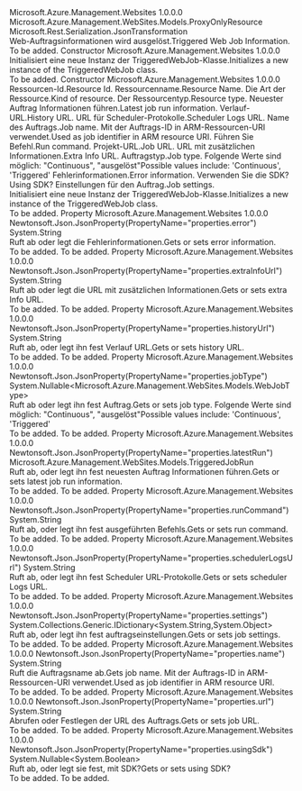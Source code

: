 <Type Name="TriggeredWebJob" FullName="Microsoft.Azure.Management.WebSites.Models.TriggeredWebJob">
  <TypeSignature Language="C#" Value="public class TriggeredWebJob : Microsoft.Azure.Management.WebSites.Models.ProxyOnlyResource" />
  <TypeSignature Language="ILAsm" Value=".class public auto ansi beforefieldinit TriggeredWebJob extends Microsoft.Azure.Management.WebSites.Models.ProxyOnlyResource" />
  <TypeSignature Language="DocId" Value="T:Microsoft.Azure.Management.WebSites.Models.TriggeredWebJob" />
  <TypeSignature Language="VB.NET" Value="Public Class TriggeredWebJob&#xA;Inherits ProxyOnlyResource" />
  <TypeSignature Language="F#" Value="type TriggeredWebJob = class&#xA;    inherit ProxyOnlyResource" />
  <AssemblyInfo>
    <AssemblyName>Microsoft.Azure.Management.Websites</AssemblyName>
    <AssemblyVersion>1.0.0.0</AssemblyVersion>
  </AssemblyInfo>
  <Base>
    <BaseTypeName>Microsoft.Azure.Management.WebSites.Models.ProxyOnlyResource</BaseTypeName>
  </Base>
  <Interfaces />
  <Attributes>
    <Attribute>
      <AttributeName>Microsoft.Rest.Serialization.JsonTransformation</AttributeName>
    </Attribute>
  </Attributes>
  <Docs>
    <summary>
            <span data-ttu-id="0d592-101">Web-Auftragsinformationen wird ausgelöst.</span><span class="sxs-lookup"><span data-stu-id="0d592-101">Triggered Web Job Information.</span></span>
            </summary>
    <remarks>To be added.</remarks>
  </Docs>
  <Members>
    <Member MemberName=".ctor">
      <MemberSignature Language="C#" Value="public TriggeredWebJob ();" />
      <MemberSignature Language="ILAsm" Value=".method public hidebysig specialname rtspecialname instance void .ctor() cil managed" />
      <MemberSignature Language="DocId" Value="M:Microsoft.Azure.Management.WebSites.Models.TriggeredWebJob.#ctor" />
      <MemberSignature Language="VB.NET" Value="Public Sub New ()" />
      <MemberType>Constructor</MemberType>
      <AssemblyInfo>
        <AssemblyName>Microsoft.Azure.Management.Websites</AssemblyName>
        <AssemblyVersion>1.0.0.0</AssemblyVersion>
      </AssemblyInfo>
      <Parameters />
      <Docs>
        <summary>
            <span data-ttu-id="0d592-102">Initialisiert eine neue Instanz der TriggeredWebJob-Klasse.</span><span class="sxs-lookup"><span data-stu-id="0d592-102">Initializes a new instance of the TriggeredWebJob class.</span></span>
            </summary>
        <remarks>To be added.</remarks>
      </Docs>
    </Member>
    <Member MemberName=".ctor">
      <MemberSignature Language="C#" Value="public TriggeredWebJob (string id = null, string name = null, string kind = null, string type = null, Microsoft.Azure.Management.WebSites.Models.TriggeredJobRun latestRun = null, string historyUrl = null, string schedulerLogsUrl = null, string triggeredWebJobName = null, string runCommand = null, string url = null, string extraInfoUrl = null, Nullable&lt;Microsoft.Azure.Management.WebSites.Models.WebJobType&gt; jobType = null, string error = null, Nullable&lt;bool&gt; usingSdk = null, System.Collections.Generic.IDictionary&lt;string,object&gt; settings = null);" />
      <MemberSignature Language="ILAsm" Value=".method public hidebysig specialname rtspecialname instance void .ctor(string id, string name, string kind, string type, class Microsoft.Azure.Management.WebSites.Models.TriggeredJobRun latestRun, string historyUrl, string schedulerLogsUrl, string triggeredWebJobName, string runCommand, string url, string extraInfoUrl, valuetype System.Nullable`1&lt;valuetype Microsoft.Azure.Management.WebSites.Models.WebJobType&gt; jobType, string error, valuetype System.Nullable`1&lt;bool&gt; usingSdk, class System.Collections.Generic.IDictionary`2&lt;string, object&gt; settings) cil managed" />
      <MemberSignature Language="DocId" Value="M:Microsoft.Azure.Management.WebSites.Models.TriggeredWebJob.#ctor(System.String,System.String,System.String,System.String,Microsoft.Azure.Management.WebSites.Models.TriggeredJobRun,System.String,System.String,System.String,System.String,System.String,System.String,System.Nullable{Microsoft.Azure.Management.WebSites.Models.WebJobType},System.String,System.Nullable{System.Boolean},System.Collections.Generic.IDictionary{System.String,System.Object})" />
      <MemberSignature Language="VB.NET" Value="Public Sub New (Optional id As String = null, Optional name As String = null, Optional kind As String = null, Optional type As String = null, Optional latestRun As TriggeredJobRun = null, Optional historyUrl As String = null, Optional schedulerLogsUrl As String = null, Optional triggeredWebJobName As String = null, Optional runCommand As String = null, Optional url As String = null, Optional extraInfoUrl As String = null, Optional jobType As Nullable(Of WebJobType) = null, Optional error As String = null, Optional usingSdk As Nullable(Of Boolean) = null, Optional settings As IDictionary(Of String, Object) = null)" />
      <MemberSignature Language="F#" Value="new Microsoft.Azure.Management.WebSites.Models.TriggeredWebJob : string * string * string * string * Microsoft.Azure.Management.WebSites.Models.TriggeredJobRun * string * string * string * string * string * string * Nullable&lt;Microsoft.Azure.Management.WebSites.Models.WebJobType&gt; * string * Nullable&lt;bool&gt; * System.Collections.Generic.IDictionary&lt;string, obj&gt; -&gt; Microsoft.Azure.Management.WebSites.Models.TriggeredWebJob" Usage="new Microsoft.Azure.Management.WebSites.Models.TriggeredWebJob (id, name, kind, type, latestRun, historyUrl, schedulerLogsUrl, triggeredWebJobName, runCommand, url, extraInfoUrl, jobType, error, usingSdk, settings)" />
      <MemberType>Constructor</MemberType>
      <AssemblyInfo>
        <AssemblyName>Microsoft.Azure.Management.Websites</AssemblyName>
        <AssemblyVersion>1.0.0.0</AssemblyVersion>
      </AssemblyInfo>
      <Parameters>
        <Parameter Name="id" Type="System.String" />
        <Parameter Name="name" Type="System.String" />
        <Parameter Name="kind" Type="System.String" />
        <Parameter Name="type" Type="System.String" />
        <Parameter Name="latestRun" Type="Microsoft.Azure.Management.WebSites.Models.TriggeredJobRun" />
        <Parameter Name="historyUrl" Type="System.String" />
        <Parameter Name="schedulerLogsUrl" Type="System.String" />
        <Parameter Name="triggeredWebJobName" Type="System.String" />
        <Parameter Name="runCommand" Type="System.String" />
        <Parameter Name="url" Type="System.String" />
        <Parameter Name="extraInfoUrl" Type="System.String" />
        <Parameter Name="jobType" Type="System.Nullable&lt;Microsoft.Azure.Management.WebSites.Models.WebJobType&gt;" />
        <Parameter Name="error" Type="System.String" />
        <Parameter Name="usingSdk" Type="System.Nullable&lt;System.Boolean&gt;" />
        <Parameter Name="settings" Type="System.Collections.Generic.IDictionary&lt;System.String,System.Object&gt;" />
      </Parameters>
      <Docs>
        <param name="id"><span data-ttu-id="0d592-103">Ressourcen-Id.</span><span class="sxs-lookup"><span data-stu-id="0d592-103">Resource Id.</span></span></param>
        <param name="name"><span data-ttu-id="0d592-104">Ressourcenname.</span><span class="sxs-lookup"><span data-stu-id="0d592-104">Resource Name.</span></span></param>
        <param name="kind"><span data-ttu-id="0d592-105">Die Art der Ressource.</span><span class="sxs-lookup"><span data-stu-id="0d592-105">Kind of resource.</span></span></param>
        <param name="type"><span data-ttu-id="0d592-106">Der Ressourcentyp.</span><span class="sxs-lookup"><span data-stu-id="0d592-106">Resource type.</span></span></param>
        <param name="latestRun"><span data-ttu-id="0d592-107">Neuester Auftrag Informationen führen.</span><span class="sxs-lookup"><span data-stu-id="0d592-107">Latest job run information.</span></span></param>
        <param name="historyUrl"><span data-ttu-id="0d592-108">Verlauf-URL.</span><span class="sxs-lookup"><span data-stu-id="0d592-108">History URL.</span></span></param>
        <param name="schedulerLogsUrl"><span data-ttu-id="0d592-109">URL für Scheduler-Protokolle.</span><span class="sxs-lookup"><span data-stu-id="0d592-109">Scheduler Logs URL.</span></span></param>
        <param name="triggeredWebJobName"><span data-ttu-id="0d592-110">Name des Auftrags.</span><span class="sxs-lookup"><span data-stu-id="0d592-110">Job name.</span></span> <span data-ttu-id="0d592-111">Mit der Auftrags-ID in ARM-Ressourcen-URI verwendet.</span><span class="sxs-lookup"><span data-stu-id="0d592-111">Used as job identifier in ARM resource URI.</span></span></param>
        <param name="runCommand"><span data-ttu-id="0d592-112">Führen Sie Befehl.</span><span class="sxs-lookup"><span data-stu-id="0d592-112">Run command.</span></span></param>
        <param name="url"><span data-ttu-id="0d592-113">Projekt-URL.</span><span class="sxs-lookup"><span data-stu-id="0d592-113">Job URL.</span></span></param>
        <param name="extraInfoUrl"><span data-ttu-id="0d592-114">URL mit zusätzlichen Informationen.</span><span class="sxs-lookup"><span data-stu-id="0d592-114">Extra Info URL.</span></span></param>
        <param name="jobType"><span data-ttu-id="0d592-115">Auftragstyp.</span><span class="sxs-lookup"><span data-stu-id="0d592-115">Job type.</span></span> <span data-ttu-id="0d592-116">Folgende Werte sind möglich: "Continuous", "ausgelöst"</span><span class="sxs-lookup"><span data-stu-id="0d592-116">Possible values include: 'Continuous', 'Triggered'</span></span></param>
        <param name="error"><span data-ttu-id="0d592-117">Fehlerinformationen.</span><span class="sxs-lookup"><span data-stu-id="0d592-117">Error information.</span></span></param>
        <param name="usingSdk"><span data-ttu-id="0d592-118">Verwenden Sie die SDK?</span><span class="sxs-lookup"><span data-stu-id="0d592-118">Using SDK?</span></span></param>
        <param name="settings"><span data-ttu-id="0d592-119">Einstellungen für den Auftrag.</span><span class="sxs-lookup"><span data-stu-id="0d592-119">Job settings.</span></span></param>
        <summary>
            <span data-ttu-id="0d592-120">Initialisiert eine neue Instanz der TriggeredWebJob-Klasse.</span><span class="sxs-lookup"><span data-stu-id="0d592-120">Initializes a new instance of the TriggeredWebJob class.</span></span>
            </summary>
        <remarks>To be added.</remarks>
      </Docs>
    </Member>
    <Member MemberName="Error">
      <MemberSignature Language="C#" Value="public string Error { get; set; }" />
      <MemberSignature Language="ILAsm" Value=".property instance string Error" />
      <MemberSignature Language="DocId" Value="P:Microsoft.Azure.Management.WebSites.Models.TriggeredWebJob.Error" />
      <MemberSignature Language="VB.NET" Value="Public Property Error As String" />
      <MemberSignature Language="F#" Value="member this.Error : string with get, set" Usage="Microsoft.Azure.Management.WebSites.Models.TriggeredWebJob.Error" />
      <MemberType>Property</MemberType>
      <AssemblyInfo>
        <AssemblyName>Microsoft.Azure.Management.Websites</AssemblyName>
        <AssemblyVersion>1.0.0.0</AssemblyVersion>
      </AssemblyInfo>
      <Attributes>
        <Attribute>
          <AttributeName>Newtonsoft.Json.JsonProperty(PropertyName="properties.error")</AttributeName>
        </Attribute>
      </Attributes>
      <ReturnValue>
        <ReturnType>System.String</ReturnType>
      </ReturnValue>
      <Docs>
        <summary>
            <span data-ttu-id="0d592-121">Ruft ab oder legt die Fehlerinformationen.</span><span class="sxs-lookup"><span data-stu-id="0d592-121">Gets or sets error information.</span></span>
            </summary>
        <value>To be added.</value>
        <remarks>To be added.</remarks>
      </Docs>
    </Member>
    <Member MemberName="ExtraInfoUrl">
      <MemberSignature Language="C#" Value="public string ExtraInfoUrl { get; set; }" />
      <MemberSignature Language="ILAsm" Value=".property instance string ExtraInfoUrl" />
      <MemberSignature Language="DocId" Value="P:Microsoft.Azure.Management.WebSites.Models.TriggeredWebJob.ExtraInfoUrl" />
      <MemberSignature Language="VB.NET" Value="Public Property ExtraInfoUrl As String" />
      <MemberSignature Language="F#" Value="member this.ExtraInfoUrl : string with get, set" Usage="Microsoft.Azure.Management.WebSites.Models.TriggeredWebJob.ExtraInfoUrl" />
      <MemberType>Property</MemberType>
      <AssemblyInfo>
        <AssemblyName>Microsoft.Azure.Management.Websites</AssemblyName>
        <AssemblyVersion>1.0.0.0</AssemblyVersion>
      </AssemblyInfo>
      <Attributes>
        <Attribute>
          <AttributeName>Newtonsoft.Json.JsonProperty(PropertyName="properties.extraInfoUrl")</AttributeName>
        </Attribute>
      </Attributes>
      <ReturnValue>
        <ReturnType>System.String</ReturnType>
      </ReturnValue>
      <Docs>
        <summary>
            <span data-ttu-id="0d592-122">Ruft ab oder legt die URL mit zusätzlichen Informationen.</span><span class="sxs-lookup"><span data-stu-id="0d592-122">Gets or sets extra Info URL.</span></span>
            </summary>
        <value>To be added.</value>
        <remarks>To be added.</remarks>
      </Docs>
    </Member>
    <Member MemberName="HistoryUrl">
      <MemberSignature Language="C#" Value="public string HistoryUrl { get; set; }" />
      <MemberSignature Language="ILAsm" Value=".property instance string HistoryUrl" />
      <MemberSignature Language="DocId" Value="P:Microsoft.Azure.Management.WebSites.Models.TriggeredWebJob.HistoryUrl" />
      <MemberSignature Language="VB.NET" Value="Public Property HistoryUrl As String" />
      <MemberSignature Language="F#" Value="member this.HistoryUrl : string with get, set" Usage="Microsoft.Azure.Management.WebSites.Models.TriggeredWebJob.HistoryUrl" />
      <MemberType>Property</MemberType>
      <AssemblyInfo>
        <AssemblyName>Microsoft.Azure.Management.Websites</AssemblyName>
        <AssemblyVersion>1.0.0.0</AssemblyVersion>
      </AssemblyInfo>
      <Attributes>
        <Attribute>
          <AttributeName>Newtonsoft.Json.JsonProperty(PropertyName="properties.historyUrl")</AttributeName>
        </Attribute>
      </Attributes>
      <ReturnValue>
        <ReturnType>System.String</ReturnType>
      </ReturnValue>
      <Docs>
        <summary>
            <span data-ttu-id="0d592-123">Ruft ab, oder legt ihn fest Verlauf URL.</span><span class="sxs-lookup"><span data-stu-id="0d592-123">Gets or sets history URL.</span></span>
            </summary>
        <value>To be added.</value>
        <remarks>To be added.</remarks>
      </Docs>
    </Member>
    <Member MemberName="JobType">
      <MemberSignature Language="C#" Value="public Nullable&lt;Microsoft.Azure.Management.WebSites.Models.WebJobType&gt; JobType { get; set; }" />
      <MemberSignature Language="ILAsm" Value=".property instance valuetype System.Nullable`1&lt;valuetype Microsoft.Azure.Management.WebSites.Models.WebJobType&gt; JobType" />
      <MemberSignature Language="DocId" Value="P:Microsoft.Azure.Management.WebSites.Models.TriggeredWebJob.JobType" />
      <MemberSignature Language="VB.NET" Value="Public Property JobType As Nullable(Of WebJobType)" />
      <MemberSignature Language="F#" Value="member this.JobType : Nullable&lt;Microsoft.Azure.Management.WebSites.Models.WebJobType&gt; with get, set" Usage="Microsoft.Azure.Management.WebSites.Models.TriggeredWebJob.JobType" />
      <MemberType>Property</MemberType>
      <AssemblyInfo>
        <AssemblyName>Microsoft.Azure.Management.Websites</AssemblyName>
        <AssemblyVersion>1.0.0.0</AssemblyVersion>
      </AssemblyInfo>
      <Attributes>
        <Attribute>
          <AttributeName>Newtonsoft.Json.JsonProperty(PropertyName="properties.jobType")</AttributeName>
        </Attribute>
      </Attributes>
      <ReturnValue>
        <ReturnType>System.Nullable&lt;Microsoft.Azure.Management.WebSites.Models.WebJobType&gt;</ReturnType>
      </ReturnValue>
      <Docs>
        <summary>
            <span data-ttu-id="0d592-124">Ruft ab oder legt ihn fest Auftrag.</span><span class="sxs-lookup"><span data-stu-id="0d592-124">Gets or sets job type.</span></span> <span data-ttu-id="0d592-125">Folgende Werte sind möglich: "Continuous", "ausgelöst"</span><span class="sxs-lookup"><span data-stu-id="0d592-125">Possible values include: 'Continuous', 'Triggered'</span></span>
            </summary>
        <value>To be added.</value>
        <remarks>To be added.</remarks>
      </Docs>
    </Member>
    <Member MemberName="LatestRun">
      <MemberSignature Language="C#" Value="public Microsoft.Azure.Management.WebSites.Models.TriggeredJobRun LatestRun { get; set; }" />
      <MemberSignature Language="ILAsm" Value=".property instance class Microsoft.Azure.Management.WebSites.Models.TriggeredJobRun LatestRun" />
      <MemberSignature Language="DocId" Value="P:Microsoft.Azure.Management.WebSites.Models.TriggeredWebJob.LatestRun" />
      <MemberSignature Language="VB.NET" Value="Public Property LatestRun As TriggeredJobRun" />
      <MemberSignature Language="F#" Value="member this.LatestRun : Microsoft.Azure.Management.WebSites.Models.TriggeredJobRun with get, set" Usage="Microsoft.Azure.Management.WebSites.Models.TriggeredWebJob.LatestRun" />
      <MemberType>Property</MemberType>
      <AssemblyInfo>
        <AssemblyName>Microsoft.Azure.Management.Websites</AssemblyName>
        <AssemblyVersion>1.0.0.0</AssemblyVersion>
      </AssemblyInfo>
      <Attributes>
        <Attribute>
          <AttributeName>Newtonsoft.Json.JsonProperty(PropertyName="properties.latestRun")</AttributeName>
        </Attribute>
      </Attributes>
      <ReturnValue>
        <ReturnType>Microsoft.Azure.Management.WebSites.Models.TriggeredJobRun</ReturnType>
      </ReturnValue>
      <Docs>
        <summary>
            <span data-ttu-id="0d592-126">Ruft ab, oder legt ihn fest neuesten Auftrag Informationen führen.</span><span class="sxs-lookup"><span data-stu-id="0d592-126">Gets or sets latest job run information.</span></span>
            </summary>
        <value>To be added.</value>
        <remarks>To be added.</remarks>
      </Docs>
    </Member>
    <Member MemberName="RunCommand">
      <MemberSignature Language="C#" Value="public string RunCommand { get; set; }" />
      <MemberSignature Language="ILAsm" Value=".property instance string RunCommand" />
      <MemberSignature Language="DocId" Value="P:Microsoft.Azure.Management.WebSites.Models.TriggeredWebJob.RunCommand" />
      <MemberSignature Language="VB.NET" Value="Public Property RunCommand As String" />
      <MemberSignature Language="F#" Value="member this.RunCommand : string with get, set" Usage="Microsoft.Azure.Management.WebSites.Models.TriggeredWebJob.RunCommand" />
      <MemberType>Property</MemberType>
      <AssemblyInfo>
        <AssemblyName>Microsoft.Azure.Management.Websites</AssemblyName>
        <AssemblyVersion>1.0.0.0</AssemblyVersion>
      </AssemblyInfo>
      <Attributes>
        <Attribute>
          <AttributeName>Newtonsoft.Json.JsonProperty(PropertyName="properties.runCommand")</AttributeName>
        </Attribute>
      </Attributes>
      <ReturnValue>
        <ReturnType>System.String</ReturnType>
      </ReturnValue>
      <Docs>
        <summary>
            <span data-ttu-id="0d592-127">Ruft ab, oder legt ihn fest ausgeführten Befehls.</span><span class="sxs-lookup"><span data-stu-id="0d592-127">Gets or sets run command.</span></span>
            </summary>
        <value>To be added.</value>
        <remarks>To be added.</remarks>
      </Docs>
    </Member>
    <Member MemberName="SchedulerLogsUrl">
      <MemberSignature Language="C#" Value="public string SchedulerLogsUrl { get; set; }" />
      <MemberSignature Language="ILAsm" Value=".property instance string SchedulerLogsUrl" />
      <MemberSignature Language="DocId" Value="P:Microsoft.Azure.Management.WebSites.Models.TriggeredWebJob.SchedulerLogsUrl" />
      <MemberSignature Language="VB.NET" Value="Public Property SchedulerLogsUrl As String" />
      <MemberSignature Language="F#" Value="member this.SchedulerLogsUrl : string with get, set" Usage="Microsoft.Azure.Management.WebSites.Models.TriggeredWebJob.SchedulerLogsUrl" />
      <MemberType>Property</MemberType>
      <AssemblyInfo>
        <AssemblyName>Microsoft.Azure.Management.Websites</AssemblyName>
        <AssemblyVersion>1.0.0.0</AssemblyVersion>
      </AssemblyInfo>
      <Attributes>
        <Attribute>
          <AttributeName>Newtonsoft.Json.JsonProperty(PropertyName="properties.schedulerLogsUrl")</AttributeName>
        </Attribute>
      </Attributes>
      <ReturnValue>
        <ReturnType>System.String</ReturnType>
      </ReturnValue>
      <Docs>
        <summary>
            <span data-ttu-id="0d592-128">Ruft ab, oder legt ihn fest Scheduler URL-Protokolle.</span><span class="sxs-lookup"><span data-stu-id="0d592-128">Gets or sets scheduler Logs URL.</span></span>
            </summary>
        <value>To be added.</value>
        <remarks>To be added.</remarks>
      </Docs>
    </Member>
    <Member MemberName="Settings">
      <MemberSignature Language="C#" Value="public System.Collections.Generic.IDictionary&lt;string,object&gt; Settings { get; set; }" />
      <MemberSignature Language="ILAsm" Value=".property instance class System.Collections.Generic.IDictionary`2&lt;string, object&gt; Settings" />
      <MemberSignature Language="DocId" Value="P:Microsoft.Azure.Management.WebSites.Models.TriggeredWebJob.Settings" />
      <MemberSignature Language="VB.NET" Value="Public Property Settings As IDictionary(Of String, Object)" />
      <MemberSignature Language="F#" Value="member this.Settings : System.Collections.Generic.IDictionary&lt;string, obj&gt; with get, set" Usage="Microsoft.Azure.Management.WebSites.Models.TriggeredWebJob.Settings" />
      <MemberType>Property</MemberType>
      <AssemblyInfo>
        <AssemblyName>Microsoft.Azure.Management.Websites</AssemblyName>
        <AssemblyVersion>1.0.0.0</AssemblyVersion>
      </AssemblyInfo>
      <Attributes>
        <Attribute>
          <AttributeName>Newtonsoft.Json.JsonProperty(PropertyName="properties.settings")</AttributeName>
        </Attribute>
      </Attributes>
      <ReturnValue>
        <ReturnType>System.Collections.Generic.IDictionary&lt;System.String,System.Object&gt;</ReturnType>
      </ReturnValue>
      <Docs>
        <summary>
            <span data-ttu-id="0d592-129">Ruft ab, oder legt ihn fest auftragseinstellungen.</span><span class="sxs-lookup"><span data-stu-id="0d592-129">Gets or sets job settings.</span></span>
            </summary>
        <value>To be added.</value>
        <remarks>To be added.</remarks>
      </Docs>
    </Member>
    <Member MemberName="TriggeredWebJobName">
      <MemberSignature Language="C#" Value="public string TriggeredWebJobName { get; }" />
      <MemberSignature Language="ILAsm" Value=".property instance string TriggeredWebJobName" />
      <MemberSignature Language="DocId" Value="P:Microsoft.Azure.Management.WebSites.Models.TriggeredWebJob.TriggeredWebJobName" />
      <MemberSignature Language="VB.NET" Value="Public ReadOnly Property TriggeredWebJobName As String" />
      <MemberSignature Language="F#" Value="member this.TriggeredWebJobName : string" Usage="Microsoft.Azure.Management.WebSites.Models.TriggeredWebJob.TriggeredWebJobName" />
      <MemberType>Property</MemberType>
      <AssemblyInfo>
        <AssemblyName>Microsoft.Azure.Management.Websites</AssemblyName>
        <AssemblyVersion>1.0.0.0</AssemblyVersion>
      </AssemblyInfo>
      <Attributes>
        <Attribute>
          <AttributeName>Newtonsoft.Json.JsonProperty(PropertyName="properties.name")</AttributeName>
        </Attribute>
      </Attributes>
      <ReturnValue>
        <ReturnType>System.String</ReturnType>
      </ReturnValue>
      <Docs>
        <summary>
            <span data-ttu-id="0d592-130">Ruft die Auftragsname ab.</span><span class="sxs-lookup"><span data-stu-id="0d592-130">Gets job name.</span></span> <span data-ttu-id="0d592-131">Mit der Auftrags-ID in ARM-Ressourcen-URI verwendet.</span><span class="sxs-lookup"><span data-stu-id="0d592-131">Used as job identifier in ARM resource URI.</span></span>
            </summary>
        <value>To be added.</value>
        <remarks>To be added.</remarks>
      </Docs>
    </Member>
    <Member MemberName="Url">
      <MemberSignature Language="C#" Value="public string Url { get; set; }" />
      <MemberSignature Language="ILAsm" Value=".property instance string Url" />
      <MemberSignature Language="DocId" Value="P:Microsoft.Azure.Management.WebSites.Models.TriggeredWebJob.Url" />
      <MemberSignature Language="VB.NET" Value="Public Property Url As String" />
      <MemberSignature Language="F#" Value="member this.Url : string with get, set" Usage="Microsoft.Azure.Management.WebSites.Models.TriggeredWebJob.Url" />
      <MemberType>Property</MemberType>
      <AssemblyInfo>
        <AssemblyName>Microsoft.Azure.Management.Websites</AssemblyName>
        <AssemblyVersion>1.0.0.0</AssemblyVersion>
      </AssemblyInfo>
      <Attributes>
        <Attribute>
          <AttributeName>Newtonsoft.Json.JsonProperty(PropertyName="properties.url")</AttributeName>
        </Attribute>
      </Attributes>
      <ReturnValue>
        <ReturnType>System.String</ReturnType>
      </ReturnValue>
      <Docs>
        <summary>
            <span data-ttu-id="0d592-132">Abrufen oder Festlegen der URL des Auftrags.</span><span class="sxs-lookup"><span data-stu-id="0d592-132">Gets or sets job URL.</span></span>
            </summary>
        <value>To be added.</value>
        <remarks>To be added.</remarks>
      </Docs>
    </Member>
    <Member MemberName="UsingSdk">
      <MemberSignature Language="C#" Value="public Nullable&lt;bool&gt; UsingSdk { get; set; }" />
      <MemberSignature Language="ILAsm" Value=".property instance valuetype System.Nullable`1&lt;bool&gt; UsingSdk" />
      <MemberSignature Language="DocId" Value="P:Microsoft.Azure.Management.WebSites.Models.TriggeredWebJob.UsingSdk" />
      <MemberSignature Language="VB.NET" Value="Public Property UsingSdk As Nullable(Of Boolean)" />
      <MemberSignature Language="F#" Value="member this.UsingSdk : Nullable&lt;bool&gt; with get, set" Usage="Microsoft.Azure.Management.WebSites.Models.TriggeredWebJob.UsingSdk" />
      <MemberType>Property</MemberType>
      <AssemblyInfo>
        <AssemblyName>Microsoft.Azure.Management.Websites</AssemblyName>
        <AssemblyVersion>1.0.0.0</AssemblyVersion>
      </AssemblyInfo>
      <Attributes>
        <Attribute>
          <AttributeName>Newtonsoft.Json.JsonProperty(PropertyName="properties.usingSdk")</AttributeName>
        </Attribute>
      </Attributes>
      <ReturnValue>
        <ReturnType>System.Nullable&lt;System.Boolean&gt;</ReturnType>
      </ReturnValue>
      <Docs>
        <summary>
            <span data-ttu-id="0d592-133">Ruft ab, oder legt sie fest, mit SDK?</span><span class="sxs-lookup"><span data-stu-id="0d592-133">Gets or sets using SDK?</span></span>
            </summary>
        <value>To be added.</value>
        <remarks>To be added.</remarks>
      </Docs>
    </Member>
  </Members>
</Type>
